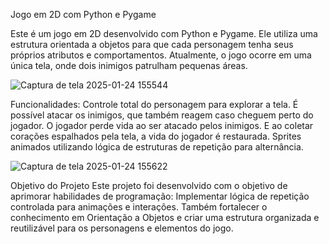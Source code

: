 Jogo em 2D com Python e Pygame

Este é um jogo em 2D desenvolvido com Python e Pygame. Ele utiliza uma estrutura orientada a objetos para que cada personagem tenha seus próprios atributos e comportamentos. Atualmente, o jogo ocorre em uma única tela, onde dois inimigos patrulham pequenas áreas.

![Captura de tela 2025-01-24 155544](https://github.com/user-attachments/assets/086e417e-bb67-41e4-8553-ccd698b97276)


Funcionalidades:
Controle total do personagem para explorar a tela.
É possível atacar os inimigos, que também reagem caso cheguem perto do jogador.
O jogador perde vida ao ser atacado pelos inimigos. E ao coletar corações espalhados pela tela, a vida do jogador é restaurada.
Sprites animados utilizando lógica de estruturas de repetição para alternância.

![Captura de tela 2025-01-24 155622](https://github.com/user-attachments/assets/e0545709-e7ea-4bca-8e42-008060ff2bae)

Objetivo do Projeto
Este projeto foi desenvolvido com o objetivo de aprimorar habilidades de programação: Implementar lógica de repetição controlada para animações e interações. Também fortalecer o conhecimento em Orientação a Objetos e criar uma estrutura organizada e reutilizável para os personagens e elementos do jogo.
